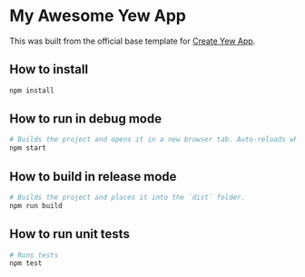 # My Awesome Yew App

This was built from the official base template for [Create Yew App](https://github.com/jetli/create-yew-app).

## How to install

```sh
npm install
```

## How to run in debug mode

```sh
# Builds the project and opens it in a new browser tab. Auto-reloads when the project changes.
npm start
```

## How to build in release mode

```sh
# Builds the project and places it into the `dist` folder.
npm run build
```

## How to run unit tests

```sh
# Runs tests
npm test
```
